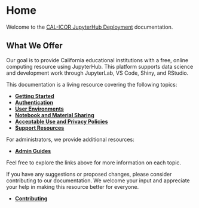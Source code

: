 # Home

Welcome to the [CAL-ICOR JupyterHub Deployment](https://cal-icor.org)
documentation.

## What We Offer

Our goal is to provide California educational institutions with a free, online
computing resource using JupyterHub. This platform supports data science and
development work through JupyterLab, VS Code, Shiny, and RStudio.

This documentation is a living resource covering the following topics:

- **[Getting Started](getting_started)**
- **[Authentication](authentication)**
- **[User Environments](user_environments)**
- **[Notebook and Material Sharing](notebooks_materials)**
- **[Acceptable Use and Privacy Policies](policy/index)**
- **[Support Resources](support_resources)**

For administrators, we provide additional resources:

- **[Admin Guides](admin/index)**

Feel free to explore the links above for more information on each topic.

If you have any suggestions or proposed changes, please consider contributing to our
documentation. We welcome your input and appreciate your help in making this
resource better for everyone.

- **[Contributing](https://github.com/cal-icor/docs)**
